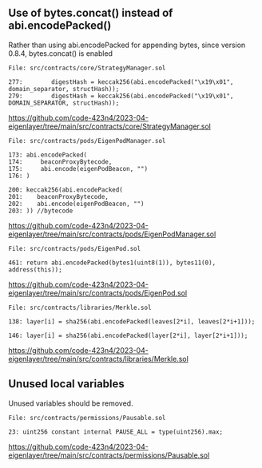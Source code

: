 ## Use of bytes.concat() instead of abi.encodePacked()

Rather than using abi.encodePacked for appending bytes, since version 0.8.4, bytes.concat() is enabled

    File: src/contracts/core/StrategyManager.sol

    277:        digestHash = keccak256(abi.encodePacked("\x19\x01", domain_separator, structHash));
    279:        digestHash = keccak256(abi.encodePacked("\x19\x01", DOMAIN_SEPARATOR, structHash));

https://github.com/code-423n4/2023-04-eigenlayer/tree/main/src/contracts/core/StrategyManager.sol

    File: src/contracts/pods/EigenPodManager.sol

    173: abi.encodePacked(
    174:     beaconProxyBytecode, 
    175:     abi.encode(eigenPodBeacon, "")
    176: )

    200: keccak256(abi.encodePacked(
    201:    beaconProxyBytecode, 
    202:    abi.encode(eigenPodBeacon, "")
    203: )) //bytecode

https://github.com/code-423n4/2023-04-eigenlayer/tree/main/src/contracts/pods/EigenPodManager.sol

    File: src/contracts/pods/EigenPod.sol

    461: return abi.encodePacked(bytes1(uint8(1)), bytes11(0), address(this));

https://github.com/code-423n4/2023-04-eigenlayer/tree/main/src/contracts/pods/EigenPod.sol

    File: src/contracts/libraries/Merkle.sol

    138: layer[i] = sha256(abi.encodePacked(leaves[2*i], leaves[2*i+1]));

    146: layer[i] = sha256(abi.encodePacked(layer[2*i], layer[2*i+1]));

https://github.com/code-423n4/2023-04-eigenlayer/tree/main/src/contracts/libraries/Merkle.sol

## Unused local variables

Unused variables should be removed.

    File: src/contracts/permissions/Pausable.sol

    23: uint256 constant internal PAUSE_ALL = type(uint256).max;

https://github.com/code-423n4/2023-04-eigenlayer/tree/main/src/contracts/permissions/Pausable.sol

